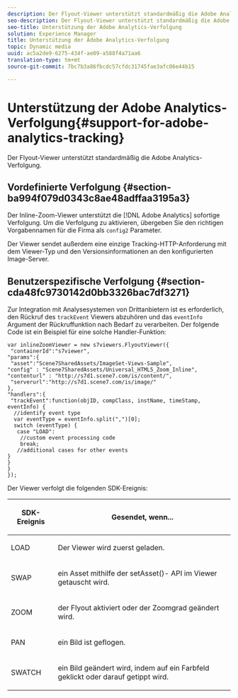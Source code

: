 ```yaml
---
description: Der Flyout-Viewer unterstützt standardmäßig die Adobe Analytics-Verfolgung.
seo-description: Der Flyout-Viewer unterstützt standardmäßig die Adobe Analytics-Verfolgung.
seo-title: Unterstützung der Adobe Analytics-Verfolgung
solution: Experience Manager
title: Unterstützung der Adobe Analytics-Verfolgung
topic: Dynamic media
uuid: ac5a2de9-6275-434f-ae09-a588f4a71aa6
translation-type: tm+mt
source-git-commit: 7bc7b3a86fbcdc57cfdc31745fae3afc06e44b15

---
```



# Unterstützung der Adobe Analytics-Verfolgung{#support-for-adobe-analytics-tracking}

Der Flyout-Viewer unterstützt standardmäßig die Adobe Analytics-Verfolgung.

## Vordefinierte Verfolgung {#section-ba994f079d0343c8ae48adffaa3195a3}

Der Inline-Zoom-Viewer unterstützt die [!DNL Adobe Analytics] sofortige Verfolgung. Um die Verfolgung zu aktivieren, übergeben Sie den richtigen Vorgabennamen für die Firma als `config2` Parameter.

Der Viewer sendet außerdem eine einzige Tracking-HTTP-Anforderung mit dem Viewer-Typ und den Versionsinformationen an den konfigurierten Image-Server.

## Benutzerspezifische Verfolgung {#section-cda48fc9730142d0bb3326bac7df3271}

Zur Integration mit Analysesystemen von Drittanbietern ist es erforderlich, den Rückruf des `trackEvent` Viewers abzuhören und das `eventInfo` Argument der Rückruffunktion nach Bedarf zu verarbeiten. Der folgende Code ist ein Beispiel für eine solche Handler-Funktion:

```
var inlineZoomViewer = new s7viewers.FlyoutViewer({ 
 "containerId":"s7viewer", 
"params":{ 
 "asset":"Scene7SharedAssets/ImageSet-Views-Sample", 
"config" : "Scene7SharedAssets/Universal_HTML5_Zoom_Inline", 
"contenturl" : "http://s7d1.scene7.com/is/content/", 
 "serverurl":"http://s7d1.scene7.com/is/image/" 
}, 
"handlers":{ 
 "trackEvent":function(objID, compClass, instName, timeStamp, eventInfo) { 
  //identify event type 
  var eventType = eventInfo.split(",")[0]; 
  switch (eventType) { 
   case "LOAD": 
    //custom event processing code 
    break; 
   //additional cases for other events 
} 
} 
} 
});
```

Der Viewer verfolgt die folgenden SDK-Ereignis:

<table id="table_5D090E6614974D968E1A93B5727D859C"> 
 <thead> 
  <tr> 
   <th colname="col1" class="entry"> <p>SDK-Ereignis </p> </th> 
   <th colname="col2" class="entry"> <p>Gesendet, wenn... </p> </th> 
  </tr> 
 </thead>
 <tbody> 
  <tr> 
   <td colname="col1"> <p> <span class="codeph"> LOAD </span> </p> </td> 
   <td colname="col2"> <p>Der Viewer wird zuerst geladen. </p> </td> 
  </tr> 
  <tr> 
   <td colname="col1"> <p> <span class="codeph"> SWAP </span> </p> </td> 
   <td colname="col2"> <p>ein Asset mithilfe der <span class="codeph"> setAsset()- </span> API im Viewer getauscht wird. </p> </td> 
  </tr> 
  <tr> 
   <td colname="col1"> <p> <span class="codeph"> ZOOM </span> </p> </td> 
   <td colname="col2"> <p>der Flyout aktiviert oder der Zoomgrad geändert wird. </p> </td> 
  </tr> 
  <tr> 
   <td colname="col1"> <p> <span class="codeph"> PAN </span> </p> </td> 
   <td colname="col2"> <p> ein Bild ist geflogen. </p> </td> 
  </tr> 
  <tr> 
   <td colname="col1"> <p> <span class="codeph"> SWATCH </span> </p> </td> 
   <td colname="col2"> <p> ein Bild geändert wird, indem auf ein Farbfeld geklickt oder darauf getippt wird. </p> </td> 
  </tr> 
 </tbody> 
</table>

